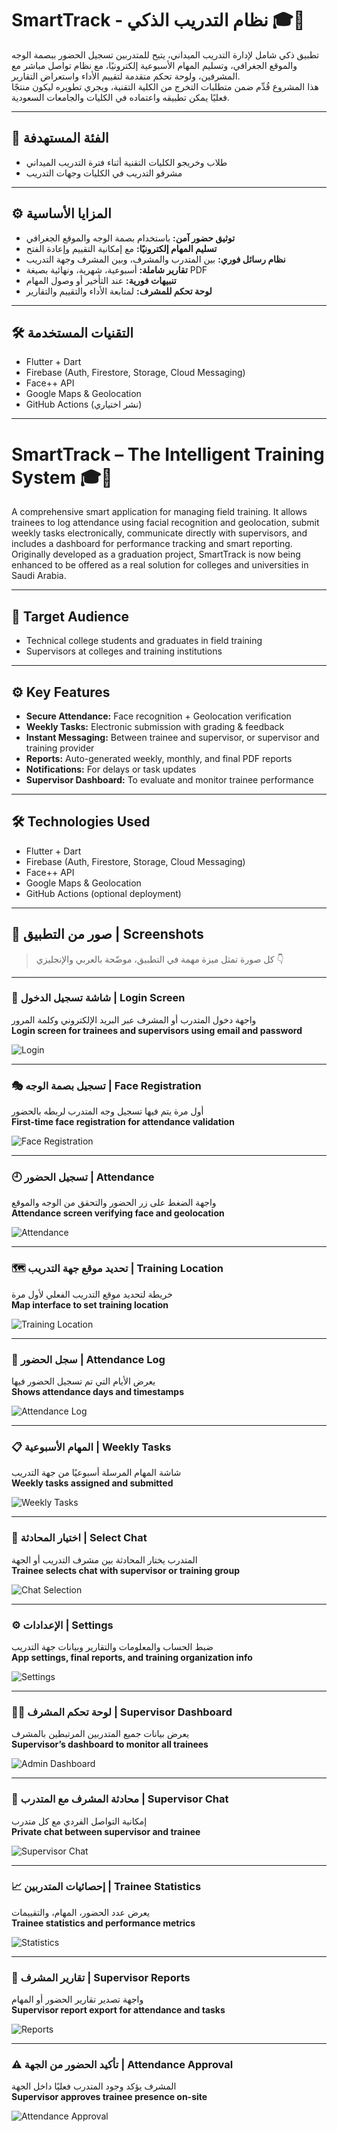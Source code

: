 # SmartTrack - نظام التدريب الذكي 🎓📍

تطبيق ذكي شامل لإدارة التدريب الميداني، يتيح للمتدربين تسجيل الحضور ببصمة الوجه والموقع الجغرافي، وتسليم المهام الأسبوعية إلكترونيًا، مع نظام تواصل مباشر مع المشرفين، ولوحة تحكم متقدمة لتقييم الأداء واستعراض التقارير.  
هذا المشروع قُدِّم ضمن متطلبات التخرج من الكلية التقنية، ويجري تطويره ليكون منتجًا فعليًا يمكن تطبيقه واعتماده في الكليات والجامعات السعودية.

---

## 🎯 الفئة المستهدفة

- طلاب وخريجو الكليات التقنية أثناء فترة التدريب الميداني  
- مشرفو التدريب في الكليات وجهات التدريب

---

## ⚙️ المزايا الأساسية

- **توثيق حضور آمن:** باستخدام بصمة الوجه والموقع الجغرافي  
- **تسليم المهام إلكترونيًا:** مع إمكانية التقييم وإعادة الفتح  
- **نظام رسائل فوري:** بين المتدرب والمشرف، وبين المشرف وجهة التدريب  
- **تقارير شاملة:** أسبوعية، شهرية، ونهائية بصيغة PDF  
- **تنبيهات فورية:** عند التأخير أو وصول المهام  
- **لوحة تحكم للمشرف:** لمتابعة الأداء والتقييم والتقارير

---

## 🛠️ التقنيات المستخدمة

- Flutter + Dart  
- Firebase (Auth, Firestore, Storage, Cloud Messaging)  
- Face++ API  
- Google Maps & Geolocation  
- GitHub Actions (نشر اختياري)

---

# SmartTrack – The Intelligent Training System 🎓📍

A comprehensive smart application for managing field training. It allows trainees to log attendance using facial recognition and geolocation, submit weekly tasks electronically, communicate directly with supervisors, and includes a dashboard for performance tracking and smart reporting.  
Originally developed as a graduation project, SmartTrack is now being enhanced to be offered as a real solution for colleges and universities in Saudi Arabia.

---

## 🎯 Target Audience

- Technical college students and graduates in field training  
- Supervisors at colleges and training institutions

---

## ⚙️ Key Features

- **Secure Attendance:** Face recognition + Geolocation verification  
- **Weekly Tasks:** Electronic submission with grading & feedback  
- **Instant Messaging:** Between trainee and supervisor, or supervisor and training provider  
- **Reports:** Auto-generated weekly, monthly, and final PDF reports  
- **Notifications:** For delays or task updates  
- **Supervisor Dashboard:** To evaluate and monitor trainee performance

---

## 🛠️ Technologies Used

- Flutter + Dart  
- Firebase (Auth, Firestore, Storage, Cloud Messaging)  
- Face++ API  
- Google Maps & Geolocation  
- GitHub Actions (optional deployment)

---

## 📱 صور من التطبيق | Screenshots

> كل صورة تمثل ميزة مهمة في التطبيق، موضّحة بالعربي والإنجليزي 👇

---

### 🔐 شاشة تسجيل الدخول | Login Screen  
واجهة دخول المتدرب أو المشرف عبر البريد الإلكتروني وكلمة المرور  
**Login screen for trainees and supervisors using email and password**

![Login](screenshots/login_screen.jpg)

---

### 🎭 تسجيل بصمة الوجه | Face Registration  
أول مرة يتم فيها تسجيل وجه المتدرب لربطه بالحضور  
**First-time face registration for attendance validation**

![Face Registration](screenshots/face_registration_screen.jpg)

---

### 🕘 تسجيل الحضور | Attendance  
واجهة الضغط على زر الحضور والتحقق من الوجه والموقع  
**Attendance screen verifying face and geolocation**

![Attendance](screenshots/attendance_screen.jpg)

---

### 🗺️ تحديد موقع جهة التدريب | Training Location  
خريطة لتحديد موقع التدريب الفعلي لأول مرة  
**Map interface to set training location**

![Training Location](screenshots/training_location_screen.jpg)

---

### 📅 سجل الحضور | Attendance Log  
يعرض الأيام التي تم تسجيل الحضور فيها  
**Shows attendance days and timestamps**

![Attendance Log](screenshots/attendance_log_screen.jpg)

---

### 📋 المهام الأسبوعية | Weekly Tasks  
شاشة المهام المرسلة أسبوعيًا من جهة التدريب  
**Weekly tasks assigned and submitted**

![Weekly Tasks](screenshots/weekly_task_screen.jpg)

---

### 💬 اختيار المحادثة | Select Chat  
المتدرب يختار المحادثة بين مشرف التدريب أو الجهة  
**Trainee selects chat with supervisor or training group**

![Chat Selection](screenshots/chat_with_supervisor_screen.jpg)

---

### ⚙️ الإعدادات | Settings  
ضبط الحساب والمعلومات والتقارير وبيانات جهة التدريب  
**App settings, final reports, and training organization info**

![Settings](screenshots/settings_screen.jpg)

---

### 👨‍💼 لوحة تحكم المشرف | Supervisor Dashboard  
يعرض بيانات جميع المتدربين المرتبطين بالمشرف  
**Supervisor’s dashboard to monitor all trainees**

![Admin Dashboard](screenshots/admin_dashboard_screen.png)

---

### 💬 محادثة المشرف مع المتدرب | Supervisor Chat  
إمكانية التواصل الفردي مع كل متدرب  
**Private chat between supervisor and trainee**

![Supervisor Chat](screenshots/admin_chat_screen.png)

---

### 📈 إحصائيات المتدربين | Trainee Statistics  
يعرض عدد الحضور، المهام، والتقييمات  
**Trainee statistics and performance metrics**

![Statistics](screenshots/statistics_screen.png)

---

### 📑 تقارير المشرف | Supervisor Reports  
واجهة تصدير تقارير الحضور أو المهام  
**Supervisor report export for attendance and tasks**

![Reports](screenshots/admin_reports_screen.png)

---

### ⚠️ تأكيد الحضور من الجهة | Attendance Approval  
المشرف يؤكد وجود المتدرب فعليًا داخل الجهة  
**Supervisor approves trainee presence on-site**

![Attendance Approval](screenshots/attendance_approval_screen.png)
